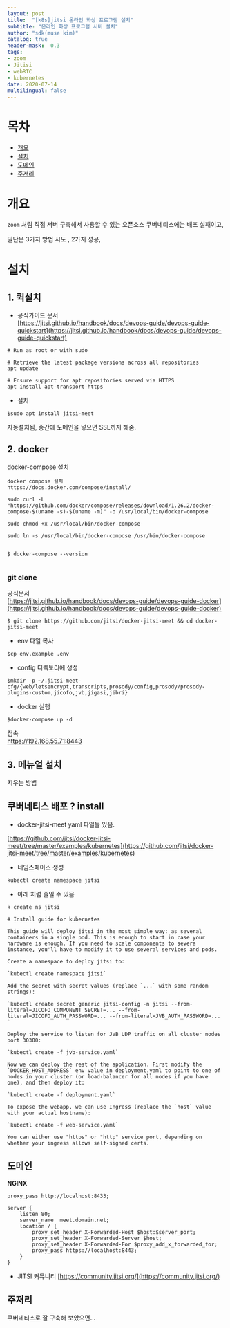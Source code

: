 ```yaml
---
layout: post
title:  "[k8s]jitsi 온라인 화상 프로그램 설치"
subtitle: "온라인 화상 프로그램 서버 설치"
author: "sdk(muse kim)"
catalog: true
header-mask:  0.3
tags:
- zoom
- Jitisi
- webRTC
- kubernetes
date: 2020-07-14
multilingual: false
---
```



# 목차

- [개요](#개요)
- [설치](#설치)
- [도메인](#도메인)
- [주저리](#주저리)

# 개요

`zoom` 처럼 직접 서버 구축해서 사용할 수 있는 오픈소스
쿠버네티스에는 배포 실패이고,

일단은 3가지 방법 시도 , 2가지 성공,

# 설치

## 1. 퀵설치

- 공식가이드 문서  
  [https://jitsi.github.io/handbook/docs/devops-guide/devops-guide-quickstart](https://jitsi.github.io/handbook/docs/devops-guide/devops-guide-quickstart)

```
# Run as root or with sudo

# Retrieve the latest package versions across all repositories
apt update

# Ensure support for apt repositories served via HTTPS
apt install apt-transport-https
```

- 설치

```
$sudo apt install jitsi-meet
```

자동설치됨,
중간에 도메인을 넣으면 SSL까지 해줌.

## 2. docker

docker-compose 설치

```
docker compose 설치
https://docs.docker.com/compose/install/

sudo curl -L "https://github.com/docker/compose/releases/download/1.26.2/docker-compose-$(uname -s)-$(uname -m)" -o /usr/local/bin/docker-compose

sudo chmod +x /usr/local/bin/docker-compose

sudo ln -s /usr/local/bin/docker-compose /usr/bin/docker-compose


$ docker-compose --version


```

### git clone

공식문서  
[https://jitsi.github.io/handbook/docs/devops-guide/devops-guide-docker](https://jitsi.github.io/handbook/docs/devops-guide/devops-guide-docker)

```
$ git clone https://github.com/jitsi/docker-jitsi-meet && cd docker-jitsi-meet
```

- env 파일 복사

```
$cp env.example .env
```

- config 디렉토리에 생성

```
$mkdir -p ~/.jitsi-meet-cfg/{web/letsencrypt,transcripts,prosody/config,prosody/prosody-plugins-custom,jicofo,jvb,jigasi,jibri}
```

- docker 실행

```
$docker-compose up -d
```

접속  
https://192.168.55.71:8443

## 3. 메뉴얼 설치

지우는 방법

## 쿠버네티스 배포 ? install

- docker-jitsi-meet yaml 파일들 있음.

[https://github.com/jitsi/docker-jitsi-meet/tree/master/examples/kubernetes](https://github.com/jitsi/docker-jitsi-meet/tree/master/examples/kubernetes)

- 네임스페이스 생성

```
kubectl create namespace jitsi
```

- 아래 처럼 줄일 수 있음

`k create ns jitsi `

```
# Install guide for kubernetes

This guide will deploy jitsi in the most simple way: as several containers in a single pod. This is enough to start in case your hardware is enough. If you need to scale components to severa instance, you'll have to modify it to use several services and pods.

Create a namespace to deploy jitsi to:

`kubectl create namespace jitsi`

Add the secret with secret values (replace `...` with some random strings):

`kubectl create secret generic jitsi-config -n jitsi --from-literal=JICOFO_COMPONENT_SECRET=... --from-literal=JICOFO_AUTH_PASSWORD=... --from-literal=JVB_AUTH_PASSWORD=... `

Deploy the service to listen for JVB UDP traffic on all cluster nodes port 30300:

`kubectl create -f jvb-service.yaml`

Now we can deploy the rest of the application. First modify the `DOCKER_HOST_ADDRESS` env value in deployment.yaml to point to one of nodes in your cluster (or load-balancer for all nodes if you have one), and then deploy it:

`kubectl create -f deployment.yaml`

To expose the webapp, we can use Ingress (replace the `host` value with your actual hostname):

`kubectl create -f web-service.yaml`

You can either use "https" or "http" service port, depending on whether your ingress allows self-signed certs.
```

## 도메인

**NGINX**

```
proxy_pass http://localhost:8433;
```

```
server {
    listen 80;
    server_name  meet.domain.net;
    location / {
        proxy_set_header X-Forwarded-Host $host:$server_port;
        proxy_set_header X-Forwarded-Server $host;
        proxy_set_header X-Forwarded-For $proxy_add_x_forwarded_for;
        proxy_pass https://localhost:8443;
    }
}

```

- JITSI 커뮤니티
  [https://community.jitsi.org/](https://community.jitsi.org/)

## 주저리

쿠버네티스로 잘 구축해 보았으면...
